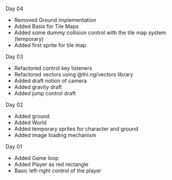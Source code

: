 Day 04
- Removed Ground implementation
- Added Basis for Tile Maps
- Added some dummy collision control with the tile map system (temporary)
- Added first sprite for tile map

Day 03
- Refactored control key listeners
- Refactored vectors using @thi.ng/vectors library
- Added draft notion of camera
- Added gravity draft
- Added jump control draft

Day 02
- Added ground
- Added World
- Added temporary sprites for character and ground
- Added image loading mechanism

Day 01
- Added Game loop
- Added Player as red rectangle
- Basic left-right control of the player
